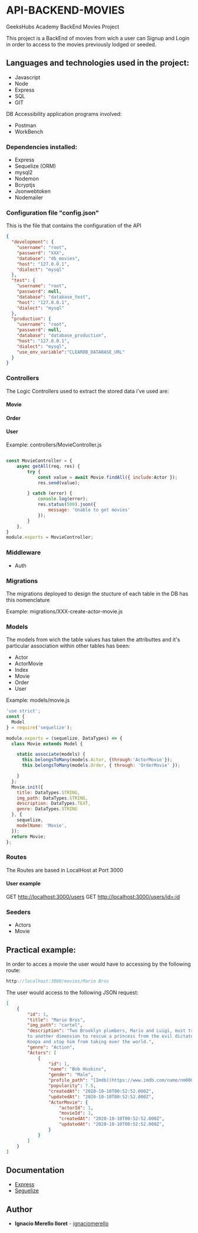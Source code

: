 # API-BACKEND-MOVIES

GeeksHubs Academy BackEnd Movies Project

This project is a BackEnd of movies from wich a user can Signup and Login in order to access to the movies previously lodged or seeded.


## Languages and technologies used in the project:

* Javascript
* Node
* Express
* SQL
* GIT

DB Accessibility application programs involved:
* Postman
* WorkBench


### Dependencies installed:

- Express
- Sequelize (ORM)
- mysql2
- Nodemon
- Bcryptjs
- Jsonwebtoken
- Nodemailer

  
### Configuration file "config.json"

This is the file that contains the configuration of the API

```json
{
  "development": {
    "username": "root",
    "password": "XXX",
    "database": "db_movies",
    "host": "127.0.0.1",
    "dialect": "mysql"
  },
  "test": {
    "username": "root",
    "password": null,
    "database": "database_test",
    "host": "127.0.0.1",
    "dialect": "mysql"
  },
  "production": {
    "username": "root",
    "password": null,
    "database": "database_production",
    "host": "127.0.0.1",
    "dialect": "mysql",
    "use_env_variable":"CLEARDB_DATABASE_URL"
  }
}
```

### Controllers

The Logic Controllers used to extract the stored data i've used are:

#### Movie
#### Order
#### User

Example: controllers/MovieController.js 
```js

const MovieController = {
    async getAll(req, res) {
        try {
            const value = await Movie.findAll({ include:Actor });
            res.send(value);

        } catch (error) {
            console.log(error);
            res.status(500).json({
                message: 'Unable to get movies'
            });
        }
    },
}
module.exports = MovieController;
```


### Middleware

- Auth


### Migrations

The migrations deployed to design the stucture of each table in the DB
has this nomenclature

Example: migrations/XXX-create-actor-movie.js


### Models

The models from wich the table values has taken the attributtes and it's particular association within other tables has been:

- Actor
- ActorMovie 
- Index
- Movie
- Order
- User

Example: models/movie.js

```js
'use strict';
const {
  Model
} = require('sequelize');

module.exports = (sequelize, DataTypes) => {
  class Movie extends Model {

    static associate(models) {
      this.belongsToMany(models.Actor, {through:'ActorMovie'});
      this.belongsToMany(models.Order, { through: 'OrderMovie' });

    }
  };
  Movie.init({
    title: DataTypes.STRING,
    img_path: DataTypes.STRING,
    description: DataTypes.TEXT,
    genre: DataTypes.STRING
  }, {
    sequelize,
    modelName: 'Movie',
  });
  return Movie;
};
```

### Routes

The Routes are based in LocalHost at Port 3000 

#### User example

GET <a href="http://localhost:3000/users">http://localhost:3000/users<a>
GET <a href="http://localhost:3000/user/id=:id">http://localhost:3000/users/id=:id<a>
  

### Seeders

- Actors
- Movie


## Practical example:

In order to acces a movie the user would have to accessing by the following route:

``` js
http://localhost:3000/movies/Mario Bros
```

The user would access to the following JSON request:
```json
[
    {
        "id": 1,
        "title": "Mario Bros",
        "img_path": "cartel",
        "description": "Two Brooklyn plumbers, Mario and Luigi, must travel
        to another dimension to rescue a princess from the evil dictator King
        Koopa and stop him from taking over the world.",
        "genre": "Action",
        "Actors": [
            {
                "id": 1,
                "name": "Bob Hoskins",
                "gender": "Male",
                "profile_path": "[Imdb](https://www.imdb.com/name/nm0001364/?ref_=tt_cl_t1)",
                "popularity": 7.5,
                "createdAt": "2020-10-10T00:52:52.000Z",
                "updatedAt": "2020-10-10T00:52:52.000Z",
                "ActorMovie": {
                    "actorId": 1,
                    "movieId": 1,
                    "createdAt": "2020-10-10T00:52:52.000Z",
                    "updatedAt": "2020-10-10T00:52:52.000Z",
                }
            }
        ]
    }
]
```

## Documentation

- [Express](https://expressjs.com/)
- [Seguelize](https://sequelize.org/master/manual/migrations.html)


## Author 

* **Ignacio Merello lloret** - [ignaciomerello](https://github.com/ignaciomerello)

